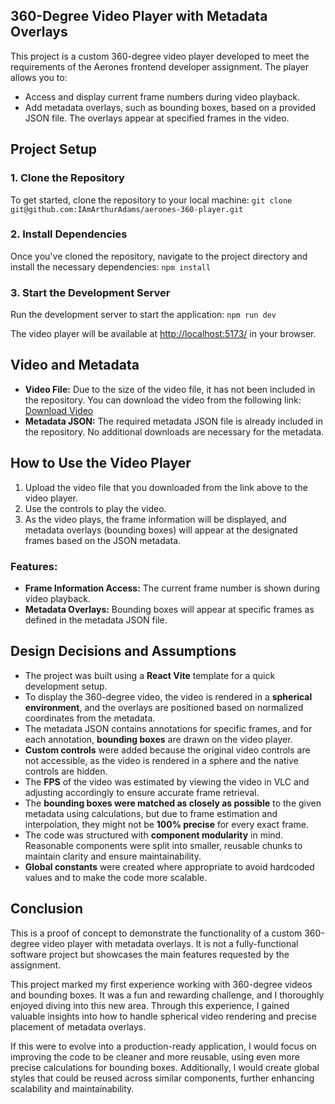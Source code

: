 ## 360-Degree Video Player with Metadata Overlays

This project is a custom 360-degree video player developed to meet the requirements of the Aerones frontend developer assignment. The player allows you to:

- Access and display current frame numbers during video playback.
- Add metadata overlays, such as bounding boxes, based on a provided JSON file. The overlays appear at specified frames in the video.

## Project Setup

### 1. Clone the Repository

To get started, clone the repository to your local machine:
`git clone git@github.com:IAmArthurAdams/aerones-360-player.git`

### 2. Install Dependencies

Once you've cloned the repository, navigate to the project directory and install the necessary dependencies:
`npm install`

### 3. Start the Development Server

Run the development server to start the application:
`npm run dev`

The video player will be available at [http://localhost:5173/](http://localhost:5173/) in your browser.

## Video and Metadata

- **Video File:** Due to the size of the video file, it has not been included in the repository. You can download the video from the following link: [Download Video](https://drive.google.com/file/d/1ziju7mIYDo5Zq6po8dNCiT7HRK_I8FqY/view)
- **Metadata JSON:** The required metadata JSON file is already included in the repository. No additional downloads are necessary for the metadata.

## How to Use the Video Player

1.  Upload the video file that you downloaded from the link above to the video player.
2.  Use the controls to play the video.
3.  As the video plays, the frame information will be displayed, and metadata overlays (bounding boxes) will appear at the designated frames based on the JSON metadata.

### Features:

- **Frame Information Access:** The current frame number is shown during video playback.
- **Metadata Overlays:** Bounding boxes will appear at specific frames as defined in the metadata JSON file.

## Design Decisions and Assumptions

- The project was built using a **React Vite** template for a quick development setup.
- To display the 360-degree video, the video is rendered in a **spherical environment**, and the overlays are positioned based on normalized coordinates from the metadata.
- The metadata JSON contains annotations for specific frames, and for each annotation, **bounding boxes** are drawn on the video player.
- **Custom controls** were added because the original video controls are not accessible, as the video is rendered in a sphere and the native controls are hidden.
- The **FPS** of the video was estimated by viewing the video in VLC and adjusting accordingly to ensure accurate frame retrieval.
- The **bounding boxes were matched as closely as possible** to the given metadata using calculations, but due to frame estimation and interpolation, they might not be **100% precise** for every exact frame.
- The code was structured with **component modularity** in mind. Reasonable components were split into smaller, reusable chunks to maintain clarity and ensure maintainability.
- **Global constants** were created where appropriate to avoid hardcoded values and to make the code more scalable.

## Conclusion

This is a proof of concept to demonstrate the functionality of a custom 360-degree video player with metadata overlays. It is not a fully-functional software project but showcases the main features requested by the assignment.

This project marked my first experience working with 360-degree videos and bounding boxes. It was a fun and rewarding challenge, and I thoroughly enjoyed diving into this new area. Through this experience, I gained valuable insights into how to handle spherical video rendering and precise placement of metadata overlays.

If this were to evolve into a production-ready application, I would focus on improving the code to be cleaner and more reusable, using even more precise calculations for bounding boxes. Additionally, I would create global styles that could be reused across similar components, further enhancing scalability and maintainability.
